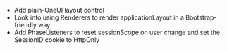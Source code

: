 - Add plain-OneUI layout control
- Look into using Renderers to render applicationLayout in a Bootstrap-friendly way
- Add PhaseListeners to reset sessionScope on user change and set the SessionID cookie to HttpOnly